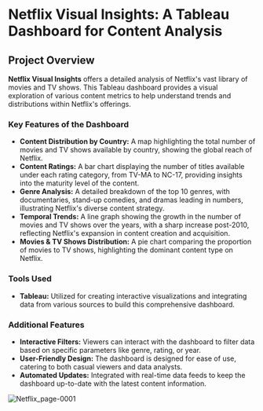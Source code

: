 # Netflix Visual Insights: A Tableau Dashboard for Content Analysis

## Project Overview

**Netflix Visual Insights** offers a detailed analysis of Netflix's vast library of movies and TV shows. This Tableau dashboard provides a visual exploration of various content metrics to help understand trends and distributions within Netflix's offerings.

### Key Features of the Dashboard

- **Content Distribution by Country:** A map highlighting the total number of movies and TV shows available by country, showing the global reach of Netflix.
- **Content Ratings:** A bar chart displaying the number of titles available under each rating category, from TV-MA to NC-17, providing insights into the maturity level of the content.
- **Genre Analysis:** A detailed breakdown of the top 10 genres, with documentaries, stand-up comedies, and dramas leading in numbers, illustrating Netflix's diverse content strategy.
- **Temporal Trends:** A line graph showing the growth in the number of movies and TV shows over the years, with a sharp increase post-2010, reflecting Netflix's expansion in content creation and acquisition.
- **Movies & TV Shows Distribution:** A pie chart comparing the proportion of movies to TV shows, highlighting the dominant content type on Netflix.

### Tools Used

- **Tableau:** Utilized for creating interactive visualizations and integrating data from various sources to build this comprehensive dashboard.

### Additional Features

- **Interactive Filters:** Viewers can interact with the dashboard to filter data based on specific parameters like genre, rating, or year.
- **User-Friendly Design:** The dashboard is designed for ease of use, catering to both casual viewers and data analysts.
- **Automated Updates:** Integrated with real-time data feeds to keep the dashboard up-to-date with the latest content information.

![Netflix_page-0001](https://github.com/user-attachments/assets/626a334a-c3d1-4714-a45d-75bb0cfb7cc4)
